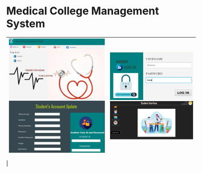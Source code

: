 # Medical College Management System



| ![Image 1](medimg/img1.png)  ![Image 7](medimg/img7.png) | ![Image 2](medimg/img2.png) ![Image3](medimg/img3.png) |  
|---------------------------------------------------------|----------------------------|
|

